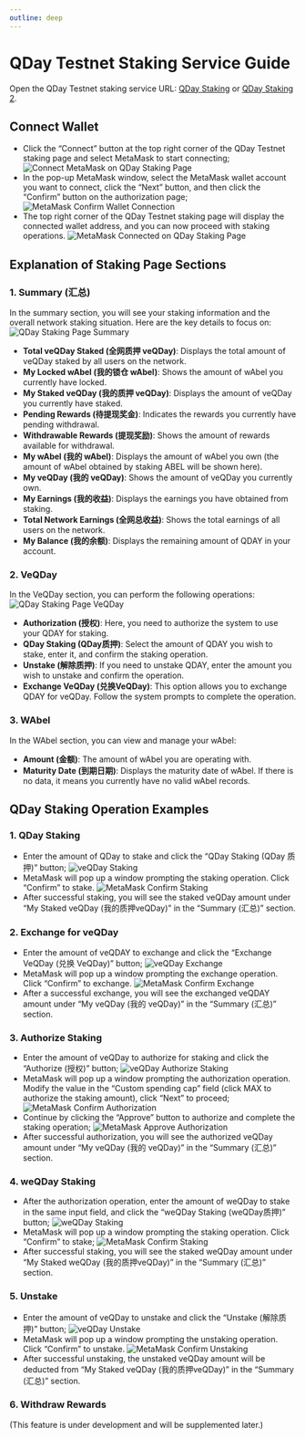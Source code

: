 ```yaml
---
outline: deep
---
```


# QDay Testnet Staking Service Guide

Open the QDay Testnet staking service URL: [QDay Staking](https://testnet-defi.qday.info/QDayStaking) or [QDay Staking 2](https://testnet-defi.abelqday.io/QDayStaking).

## Connect Wallet

- Click the “Connect” button at the top right corner of the QDay Testnet staking page and select MetaMask to start connecting;
  ![Connect MetaMask on QDay Staking Page](/qday-testnet/abel-faucet/connect-metamask-wallet1.png)<br>
- In the pop-up MetaMask window, select the MetaMask wallet account you want to connect, click the “Next” button, and then click the “Confirm” button on the authorization page;
  ![MetaMask Confirm Wallet Connection](/qday-testnet/abel-faucet/connect-metamask-wallet2.png)<br>
- The top right corner of the QDay Testnet staking page will display the connected wallet address, and you can now proceed with staking operations.
  ![MetaMask Connected on QDay Staking Page](/qday-testnet/abel-faucet/connect-metamask-wallet3.png)

## Explanation of Staking Page Sections

### 1. Summary (汇总)

In the summary section, you will see your staking information and the overall network staking situation. Here are the key details to focus on:
![QDay Staking Page Summary](/qday-testnet/dapp/qday-staking-summary.png)

- **Total veQDay Staked (全网质押 veQDay)**: Displays the total amount of veQDay staked by all users on the network.
- **My Locked wAbel (我的锁仓 wAbel)**: Shows the amount of wAbel you currently have locked.
- **My Staked veQDay (我的质押 veQDay)**: Displays the amount of veQDay you currently have staked.
- **Pending Rewards (待提现奖金)**: Indicates the rewards you currently have pending withdrawal.
- **Withdrawable Rewards (提现奖励)**: Shows the amount of rewards available for withdrawal.
- **My wAbel (我的 wAbel)**: Displays the amount of wAbel you own (the amount of wAbel obtained by staking ABEL will be shown here).
- **My veQDay (我的 veQDay)**: Shows the amount of veQDay you currently own.
- **My Earnings (我的收益)**: Displays the earnings you have obtained from staking.
- **Total Network Earnings (全网总收益)**: Shows the total earnings of all users on the network.
- **My Balance (我的余额)**: Displays the remaining amount of QDAY in your account.

### 2. VeQDay

In the VeQDay section, you can perform the following operations:
![QDay Staking Page VeQDay](/qday-testnet/dapp/qday-staking-veqday.png)

- **Authorization (授权)**: Here, you need to authorize the system to use your QDAY for staking.
- **QDay Staking (QDay质押)**: Select the amount of QDAY you wish to stake, enter it, and confirm the staking operation.
- **Unstake (解除质押)**: If you need to unstake QDAY, enter the amount you wish to unstake and confirm the operation.
- **Exchange VeQDay (兑换VeQDay)**: This option allows you to exchange QDAY for veQDay. Follow the system prompts to complete the operation.

### 3. WAbel

In the WAbel section, you can view and manage your wAbel:

- **Amount (金额)**: The amount of wAbel you are operating with.
- **Maturity Date (到期日期)**: Displays the maturity date of wAbel. If there is no data, it means you currently have no valid wAbel records.

## QDay Staking Operation Examples

### 1. QDay Staking

- Enter the amount of QDay to stake and click the “QDay Staking (QDay 质押)” button;
  ![veQDay Staking](/qday-testnet/dapp/qday-staking-input-qday.png)<br>
- MetaMask will pop up a window prompting the staking operation. Click “Confirm” to stake.
  ![MetaMask Confirm Staking](/qday-testnet/dapp/metamask-confirm-qday-staking.png)<br>
- After successful staking, you will see the staked veQDay amount under “My Staked veQDay (我的质押veQDay)” in the “Summary (汇总)” section.

### 2. Exchange for veQDay

- Enter the amount of veQDAY to exchange and click the “Exchange VeQDay (兑换 VeQDay)” button;
  ![veQDay Exchange](/qday-testnet/dapp/qday-staking-exchange-veqday.png)<br>
- MetaMask will pop up a window prompting the exchange operation. Click “Confirm” to exchange.
  ![MetaMask Confirm Exchange](/qday-testnet/dapp/metamask-confirm-veqday-exchange.png)<br>
- After a successful exchange, you will see the exchanged veQDAY amount under “My veQDay (我的 veQDay)” in the “Summary (汇总)” section.

### 3. Authorize Staking

- Enter the amount of veQDay to authorize for staking and click the “Authorize (授权)” button;
  ![veQDay Authorize Staking](/qday-testnet/dapp/qday-staking-input-authorized-veqday.png)<br>
- MetaMask will pop up a window prompting the authorization operation. Modify the value in the “Custom spending cap” field (click MAX to authorize the staking amount), click “Next” to proceed;
  ![MetaMask Confirm Authorization](/qday-testnet/dapp/metamask-confirm-authorized-veqday1.png)<br>
- Continue by clicking the “Approve” button to authorize and complete the staking operation;
  ![MetaMask Approve Authorization](/qday-testnet/dapp/metamask-confirm-authorized-veqday2.png)<br>
- After successful authorization, you will see the authorized veQDay amount under “My veQDay (我的 veQDay)” in the “Summary (汇总)” section.

### 4. weQDay Staking

- After the authorization operation, enter the amount of weQDay to stake in the same input field, and click the “weQDay Staking (weQDay质押)” button;
  ![weQDay Staking](/qday-testnet/dapp/qday-staking-input-weqday.png)<br>
- MetaMask will pop up a window prompting the staking operation. Click “Confirm” to stake;
  ![MetaMask Confirm Staking](/qday-testnet/dapp/metamask-confirm-weqday-staking.png)<br>
- After successful staking, you will see the staked weQDay amount under “My Staked weQDay (我的质押veQDay)” in the “Summary (汇总)” section.

### 5. Unstake

- Enter the amount of veQDay to unstake and click the “Unstake (解除质押)” button;
  ![veQDay Unstake](/qday-testnet/dapp/qday-staking-input-unStaking.png)<br>
- MetaMask will pop up a window prompting the unstaking operation. Click “Confirm” to unstake.
  ![MetaMask Confirm Unstaking](/qday-testnet/dapp/metamask-confirm-unStaking.png)<br>
- After successful unstaking, the unstaked veQDay amount will be deducted from “My Staked veQDay (我的质押veQDay)” in the “Summary (汇总)” section.

### 6. Withdraw Rewards

(This feature is under development and will be supplemented later.)

